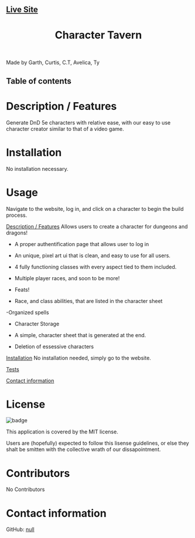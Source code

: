 ## [Live Site](https://character-creator-dnd-b85f87209571.herokuapp.com/)

  <h1 align="center">Character Tavern</h1>
  <br />

Made by Garth, Curtis, C.T, Avelica, Ty

## Table of contents

# <a name="description"></a> Description / Features

Generate DnD 5e characters with relative ease, with our easy to use character creator similar to that of a video game.

# <a name="installation"></a> Installation

No installation necessary.

# <a name="usage"></a> Usage

Navigate to the website, log in, and click on a character to begin the build process.

[Description / Features](#description)
Allows users to create a character for dungeons and dragons!

- A proper authentification page that allows user to log in

- An unique, pixel art ui that is clean, and easy to use for all users.

- 4 fully functioning classes with every aspect tied to them included.

- Multiple player races, and soon to be more!

- Feats!

- Race, and class abilities, that are listed in the character sheet

-Organized spells

- Character Storage

- A simple, character sheet that is generated at the end.

- Deletion of essessive characters

[Installation](#installation)
No installation needed, simply go to the website.

[Tests](#test)

[Contact information](#contact)

# License

![badge](https://img.shields.io/badge/license-MIT-red)
<br />

This application is covered by the MIT license.

Users are (hopefully) expected to follow this lisense guidelines, or else they shalt be smitten with the collective wrath of our dissapointment.

# <a name="contributors"></a> Contributors

No Contributors

# <a name="contact"></a> Contact information

GitHub: [null](https://github.com/null)
<br />
<br/>

  <!-- Have any questions? feel free to email us -->
